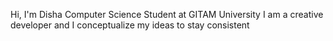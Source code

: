 Hi, I'm Disha
Computer Science Student at GITAM University
I am a creative developer and I conceptualize my ideas to stay consistent
